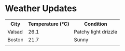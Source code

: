 # Weather Updates

<!-- WEATHER-UPDATE-START -->
<table><tr><th>City</th><th>Temperature (°C)</th><th>Condition</th></tr><tr><td>Valsad</td><td>26.1</td><td>Patchy light drizzle</td></tr><tr><td>Boston</td><td>21.7</td><td>Sunny</td></tr><tr><td></td><td></td><td></td></tr></table>
<!-- WEATHER-UPDATE-END -->
